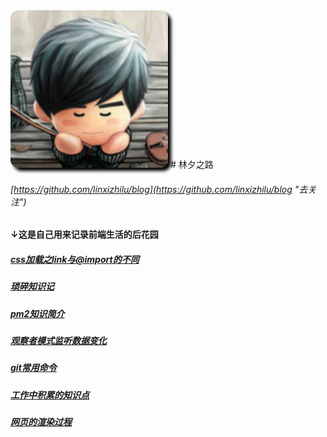 <img src="images/linxizhilu.jpg" alt="头像" title="林夕之路" style="max-width:50%;border-radius:5%;box-shadow:5px 5px 5px black;"/>
# 林夕之路

###### [https://github.com/linxizhilu/blog](https://github.com/linxizhilu/blog "去关注")
#### ↓这是自己用来记录前端生活的后花园

##### [css加载之link与@import的不同](md/css-different-between-link-and-import.md 'css-different-between-link-and-import')
##### [琐碎知识记](md/simple-frontend-knowledges.md 'simple-frontend-knowledges')
##### [pm2知识简介](md/pm2-info.md 'pm2-info')
##### [观察者模式监听数据变化](md/observe-to-listen-model-change.md 'observe-to-listen-model-change')
##### [git常用命令](md/git-command.md 'git-command')
##### [工作中积累的知识点](md/mix-info.md 'mix-info')
##### [网页的渲染过程](md/course-about-html-to-render.md 'course-about-html-to-render')

